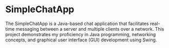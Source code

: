 # SimpleChatApp
The SimpleChatApp is a Java-based chat application that facilitates real-time messaging between a server and multiple clients over a network. This project demonstrates my proficiency in Java programming, networking concepts, and graphical user interface (GUI) development using Swing.
